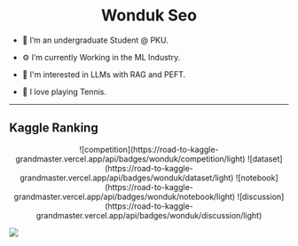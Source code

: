 <h1 align="center">Wonduk Seo</h1>

- 🦆 I’m an undergraduate Student @ PKU.

- ⚙️ I’m currently Working in the ML Industry.

- 🧐 I'm interested in LLMs with RAG and PEFT.

- 🏸 I love playing Tennis.
 
---

<h2> Kaggle Ranking </h2>

<center>
![competition](https://road-to-kaggle-grandmaster.vercel.app/api/badges/wonduk/competition/light)
![dataset](https://road-to-kaggle-grandmaster.vercel.app/api/badges/wonduk/dataset/light)
![notebook](https://road-to-kaggle-grandmaster.vercel.app/api/badges/wonduk/notebook/light)
![discussion](https://road-to-kaggle-grandmaster.vercel.app/api/badges/wonduk/discussion/light)
</center>

![](https://komarev.com/ghpvc/?username=MarsSeo)
